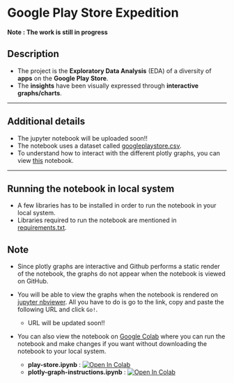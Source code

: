 # Google Play Store Expedition

**Note : The work is still in progress**

## Description
* The project is the **Exploratory Data Analysis** (EDA) of a diversity of **apps** on the **Google Play Store**.<br>
* The **insights** have been visually expressed through **interactive graphs/charts**.
<hr>

## Additional details
* The jupyter notebook will be uploaded soon!!
* The notebook uses a dataset called [googleplaystore.csv](https://github.com/sagar-0817/google-play-store/blob/master/googleplaystore.csv).<br>
* To understand how to interact with the different plotly graphs, you can view [this](https://github.com/sagar-0817/plotly-graph-instructions/blob/master/plotly-graph-instructions.ipynb) notebook.
<hr>

## Running the notebook in local system
* A few libraries has to be installed in order to run the notebook in your local system.<br>
* Libraries required to run the notebook are mentioned in [requirements.txt](https://github.com/sagar-0817/google-play-store/blob/master/requirements.txt).

## Note
* Since plotly graphs are interactive and Github performs a static render of the notebook, the graphs do not appear when the notebook is viewed on GitHub.<br>
* You will be able to view the graphs when the notebook is rendered on [jupyter nbviewer](https://nbviewer.jupyter.org/). All you have to do is go to the link,
copy and paste the following URL and click `Go!`.
  * URL will be updated soon!!
  
* You can also view the notebook on [Google Colab](https://colab.research.google.com) where you can run the notebook and make changes if you want without downloading
the notebook to your local system.
  * **play-store.ipynb** : [![Open In Colab](https://colab.research.google.com/assets/colab-badge.svg)](https://colab.research.google.com/drive/1FMGfxpZ_xXyey-9BYe6uU71dtJmQCIAj?usp=sharing) 
  * **plotly-graph-instructions.ipynb** : [![Open In Colab](https://colab.research.google.com/assets/colab-badge.svg)](https://colab.research.google.com/drive/1tCYxpRVoKkGBnMQDhae38cVZNvZ4AG4W?usp=sharing)


